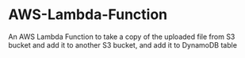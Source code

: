 # AWS-Lambda-Function
An AWS Lambda Function to take a copy of the uploaded file from S3 bucket and add it to another S3 bucket, and add it to DynamoDB table
